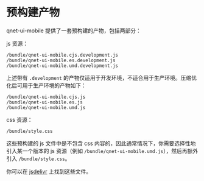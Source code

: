 # 预构建产物

qnet-ui-mobile 提供了一套预构建的产物，包括两部分：

js 资源：

```text
/bundle/qnet-ui-mobile.cjs.development.js
/bundle/qnet-ui-mobile.es.development.js
/bundle/qnet-ui-mobile.umd.development.js
```

上述带有 `.development` 的产物仅适用于开发环境，不适合用于生产环境。压缩优化后可用于生产环境的产物如下：

```text
/bundle/qnet-ui-mobile.cjs.js
/bundle/qnet-ui-mobile.es.js
/bundle/qnet-ui-mobile.umd.js
```

css 资源：

```text
/bundle/style.css
```

这些预构建的 js 文件中是不包含 css 内容的，因此通常情况下，你需要选择性地引入某一个版本的 js 资源（例如 `/bundle/qnet-ui-mobile.umd.js`），然后再额外引入 `/bundle/style.css`。

你可以在 [jsdelivr](https://www.jsdelivr.com/package/npm/qnet-ui-mobile?path=bundle) 上找到这些文件。
